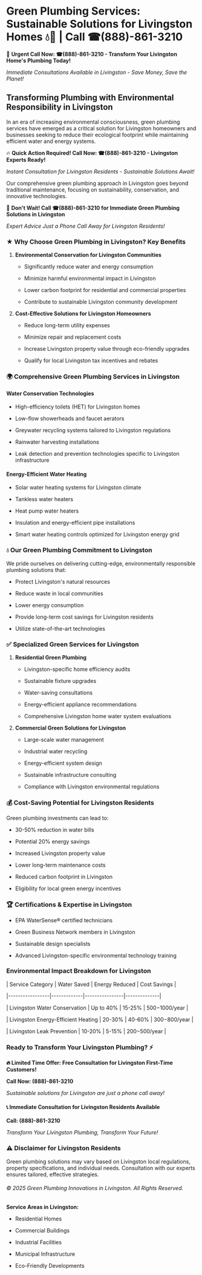 # Green Plumbing Services: Sustainable Solutions for Livingston Homes 💧🌿 | Call ☎(888)-861-3210

🚨 **Urgent Call Now: ☎(888)-861-3210 - Transform Your Livingston Home's Plumbing Today!**
*Immediate Consultations Available in Livingston - Save Money, Save the Planet!*

## Transforming Plumbing with Environmental Responsibility in Livingston

In an era of increasing environmental consciousness, green plumbing services have emerged as a critical solution for Livingston homeowners and businesses seeking to reduce their ecological footprint while maintaining efficient water and energy systems. 

🔥 **Quick Action Required! Call Now: ☎(888)-861-3210 - Livingston Experts Ready!**
*Instant Consultation for Livingston Residents - Sustainable Solutions Await!*

Our comprehensive green plumbing approach in Livingston goes beyond traditional maintenance, focusing on sustainability, conservation, and innovative technologies.

🚨 **Don't Wait! Call ☎(888)-861-3210 for Immediate Green Plumbing Solutions in Livingston**
*Expert Advice Just a Phone Call Away for Livingston Residents!*

### ★ Why Choose Green Plumbing in Livingston? Key Benefits

1. **Environmental Conservation for Livingston Communities** 
   - Significantly reduce water and energy consumption
   - Minimize harmful environmental impact in Livingston
   - Lower carbon footprint for residential and commercial properties
   - Contribute to sustainable Livingston community development

2. **Cost-Effective Solutions for Livingston Homeowners** 
   - Reduce long-term utility expenses
   - Minimize repair and replacement costs
   - Increase Livingston property value through eco-friendly upgrades
   - Qualify for local Livingston tax incentives and rebates

### 🌍 Comprehensive Green Plumbing Services in Livingston

#### Water Conservation Technologies
- High-efficiency toilets (HET) for Livingston homes
- Low-flow showerheads and faucet aerators
- Greywater recycling systems tailored to Livingston regulations
- Rainwater harvesting installations
- Leak detection and prevention technologies specific to Livingston infrastructure

#### Energy-Efficient Water Heating
- Solar water heating systems for Livingston climate
- Tankless water heaters
- Heat pump water heaters
- Insulation and energy-efficient pipe installations
- Smart water heating controls optimized for Livingston energy grid

### 💧 Our Green Plumbing Commitment to Livingston

We pride ourselves on delivering cutting-edge, environmentally responsible plumbing solutions that:
- Protect Livingston's natural resources
- Reduce waste in local communities
- Lower energy consumption
- Provide long-term cost savings for Livingston residents
- Utilize state-of-the-art technologies

### ✅ Specialized Green Services for Livingston

1. **Residential Green Plumbing**
   - Livingston-specific home efficiency audits
   - Sustainable fixture upgrades
   - Water-saving consultations
   - Energy-efficient appliance recommendations
   - Comprehensive Livingston home water system evaluations

2. **Commercial Green Solutions for Livingston**
   - Large-scale water management
   - Industrial water recycling
   - Energy-efficient system design
   - Sustainable infrastructure consulting
   - Compliance with Livingston environmental regulations

### 💰 Cost-Saving Potential for Livingston Residents

Green plumbing investments can lead to:
- 30-50% reduction in water bills
- Potential 20% energy savings
- Increased Livingston property value
- Lower long-term maintenance costs
- Reduced carbon footprint in Livingston
- Eligibility for local green energy incentives

### 🏆 Certifications & Expertise in Livingston

- EPA WaterSense® certified technicians
- Green Business Network members in Livingston
- Sustainable design specialists
- Advanced Livingston-specific environmental technology training

### Environmental Impact Breakdown for Livingston

| Service Category | Water Saved | Energy Reduced | Cost Savings |
|-----------------|-------------|----------------|--------------|
| Livingston Water Conservation | Up to 40% | 15-25% | $500-$1000/year |
| Livingston Energy-Efficient Heating | 20-30% | 40-60% | $300-$800/year |
| Livingston Leak Prevention | 10-20% | 5-15% | $200-$500/year |

### Ready to Transform Your Livingston Plumbing? ⚡

**🔥 Limited Time Offer: Free Consultation for Livingston First-Time Customers!**

**Call Now: (888)-861-3210**
*Sustainable solutions for Livingston are just a phone call away!*

#### 📞 Immediate Consultation for Livingston Residents Available

**Call: (888)-861-3210**
*Transform Your Livingston Plumbing, Transform Your Future!*

### ⚠️ Disclaimer for Livingston Residents

Green plumbing solutions may vary based on Livingston local regulations, property specifications, and individual needs. Consultation with our experts ensures tailored, effective strategies.

###### © 2025 Green Plumbing Innovations in Livingston. All Rights Reserved.

**Service Areas in Livingston:** 
- Residential Homes
- Commercial Buildings
- Industrial Facilities
- Municipal Infrastructure
- Eco-Friendly Developments